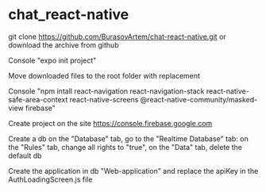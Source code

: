 # chat_react-native

git clone https://github.com/BurasovArtem/chat-react-native.git or download the archive from github

Console "expo init project"

Move downloaded files to the root folder with replacement

Console "npm intall react-navigation react-navigation-stack react-native-safe-area-context react-native-screens @react-native-community/masked-view firebase"

Сreate project on the site https://console.firebase.google.com

Create a db on the "Database" tab, go to the "Realtime Database" tab: on the "Rules" tab, change all rights to "true", on the "Data" tab, delete the default db

Create the application in db "Web-application" and replace the apiKey in the AuthLoadingScreen.js file
